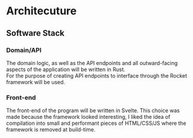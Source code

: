 # Architecuture

## Software Stack

### Domain/API
The domain logic, as well as the API endpoints and all outward-facing aspects of the application will be written in Rust.\
For the purpose of creating API endpoints to interface through the Rocket framework will be used.

### Front-end
The front-end of the program will be written in Svelte. This choice was made because the framework looked interesting, I liked the idea of compilation into small and performant pieces of HTML/CSS/JS where the framework is removed at build-time.
